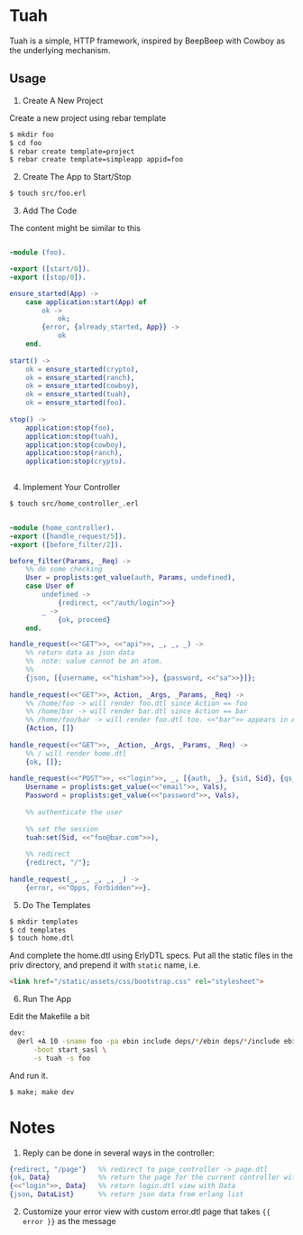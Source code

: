 Tuah
====

Tuah is a simple, HTTP framework, inspired by BeepBeep with Cowboy as the underlying mechanism.

Usage
-----

1. Create A New Project

  Create a new project using rebar template

  ``` bash
  $ mkdir foo
  $ cd foo
  $ rebar create template=project
  $ rebar create template=simpleapp appid=foo
  ```

2. Create The App to Start/Stop

  ``` bash
  $ touch src/foo.erl
  ```

3. Add The Code

  The content might be similar to this

  ``` erlang

  -module (foo).

  -export ([start/0]).
  -export ([stop/0]).

  ensure_started(App) ->
      case application:start(App) of
          ok ->
              ok;
          {error, {already_started, App}} ->
              ok
      end.
    
  start() ->
      ok = ensure_started(crypto),
      ok = ensure_started(ranch),
      ok = ensure_started(cowboy),
      ok = ensure_started(tuah),
      ok = ensure_started(foo).
    
  stop() ->
      application:stop(foo),
      application:stop(tuah),
      application:stop(cowboy),
      application:stop(ranch),
      application:stop(crypto).
    
  ```

4. Implement Your Controller

  ``` bash
  $ touch src/home_controller_.erl
  ```
  
  ``` erlang

  -module (home_controller).
  -export ([handle_request/5]).
  -export ([before_filter/2]).

  before_filter(Params, _Req) ->
      %% do some checking
      User = proplists:get_value(auth, Params, undefined),
      case User of
          undefined ->
              {redirect, <<"/auth/login">>}
          _ ->
              {ok, proceed}
      end.

  handle_request(<<"GET">>, <<"api">>, _, _, _) ->
      %% return data as json data
      %%  note: value cannot be an atom.
      %%
      {json, [{username, <<"hisham">>}, {password, <<"sa">>}]};
      
  handle_request(<<"GET">>, Action, _Args, _Params, _Req) ->
      %% /home/foo -> will render foo.dtl since Action == foo
      %% /home/bar -> will render bar.dtl since Action == bar
      %% /home/foo/bar -> will render foo.dtl too. <<"bar">> appears in Args
      {Action, []}
    
  handle_request(<<"GET">>, _Action, _Args, _Params, _Req) ->    
      %% / will render home.dtl
      {ok, []};
      
  handle_request(<<"POST">>, <<"login">>, _, [{auth, _}, {sid, Sid}, {qs_vals, _}, {qs_body, Vals}], _Req) ->
      Username = proplists:get_value(<<"email">>, Vals),
      Password = proplists:get_value(<<"password">>, Vals),
    
      %% authenticate the user
      
      %% set the session
      tuah:set(Sid, <<"foo@bar.com">>),
    
      %% redirect
      {redirect, "/"};
    
  handle_request(_, _, _, _, _) ->
      {error, <<"Opps, Forbidden">>}.

  ```

5. Do The Templates

  ``` bash
  $ mkdir templates
  $ cd templates
  $ touch home.dtl
  ```

  And complete the home.dtl using ErlyDTL specs.
  Put all the static files in the priv directory, and prepend it with `static` name, i.e.

  ``` html
  <link href="/static/assets/css/bootstrap.css" rel="stylesheet">
  ```

6. Run The App

  Edit the Makefile a bit

  ``` bash
  dev:
  	@erl +A 10 -sname foo -pa ebin include deps/*/ebin deps/*/include ebin include \
  		-boot start_sasl \
  		-s tuah -s foo
  ```

  And run it.    

  ``` shell
  $ make; make dev
  ```


Notes
=====

1. Reply can be done in several ways in the controller:
  ``` erlang
  {redirect, "/page"}   %% redirect to page_controller -> page.dtl
  {ok, Data}            %% return the page for the current controller with Data
  {<<"login">>, Data}   %% return login.dtl view with Data
  {json, DataList}      %% return json data from erlang list
  ```
  
2. Customize your error view with custom error.dtl page that takes `{{ error }}` as the message

  
